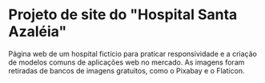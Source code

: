 # Projeto de site do "Hospital Santa Azaléia"

Página web de um hospital fictício para praticar responsividade e a criação de modelos comuns de aplicações web no mercado. As imagens foram retiradas de bancos de imagens gratuitos, como o Pixabay e o Flaticon.